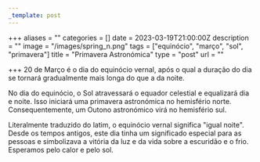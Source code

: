 ```yaml
---
_template: post
---
```


+++
aliases = ""
categories = []
date = 2023-03-19T21:00:00Z
description = ""
image = "/images/spring_n.png"
tags = ["equinócio", "março", "sol", "primavera"]
title = "Primavera Astronómica"
type = "post"
url = ""

+++
20 de Março é o dia do equinócio vernal, após o qual a duração do dia se tornará gradualmente mais longa do que a da noite.

No dia do equinócio, o Sol atravessará o equador celestial e equalizará dia e noite. Isso iniciará uma primavera astronómica no hemisfério norte. Consequentemente, um Outono astronómico virá no hemisfério sul.

Literalmente traduzido do latim, o equinócio vernal significa "igual noite". Desde os tempos antigos, este dia tinha um significado especial para as pessoas e simbolizava a vitória da luz e da vida sobre a escuridão e o frio. Esperamos pelo calor e pelo sol.
